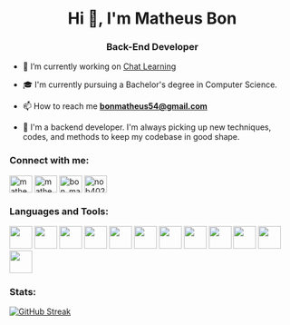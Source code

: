 <h1 align="center">Hi 👋, I'm Matheus Bon</h1>
<h3 align="center">Back-End Developer</h3>


- 🔭 I’m currently working on [Chat Learning](https://www.chatlearning.com.br/)

- 🎓 I'm currently pursuing a Bachelor's degree in Computer Science.

- 📫 How to reach me **bonmatheus54@gmail.com**

- 📄 I'm a backend developer. I'm always picking up new techniques, codes, and methods to keep my codebase in good shape.

<h3 align="left">Connect with me:</h3>
<p align="left">
<a href="https://twitter.com/matheusbon3" target="blank"><img align="center" src="https://raw.githubusercontent.com/rahuldkjain/github-profile-readme-generator/master/src/images/icons/Social/twitter.svg" alt="matheusbon3" height="30" width="40" /></a>
<a href="https://linkedin.com/in/matheus-bon-900a24231" target="blank"><img align="center" src="https://raw.githubusercontent.com/rahuldkjain/github-profile-readme-generator/master/src/images/icons/Social/linked-in-alt.svg" alt="matheus-bon-900a24231" height="30" width="40" /></a>
<a href="https://instagram.com/bon_matheus" target="blank"><img align="center" src="https://raw.githubusercontent.com/rahuldkjain/github-profile-readme-generator/master/src/images/icons/Social/instagram.svg" alt="bon_matheus" height="30" width="40" /></a>
<a href="https://discord.gg/nob4029" target="blank"><img align="center" src="https://raw.githubusercontent.com/rahuldkjain/github-profile-readme-generator/master/src/images/icons/Social/discord.svg" alt="nob4029" height="30" width="40" /></a>
</p>

<h3 align="left">Languages and Tools:</h3>
<p align="left"> 
<img src="https://cdn.jsdelivr.net/gh/devicons/devicon/icons/javascript/javascript-original.svg" width="40px" height="40px"/>
<img src="https://cdn.jsdelivr.net/gh/devicons/devicon/icons/python/python-original.svg" width="40px" height="40px"/>
<img src="https://cdn.jsdelivr.net/gh/devicons/devicon/icons/mongodb/mongodb-original-wordmark.svg" width="40px" height="40px"/>
<img src="https://cdn.jsdelivr.net/gh/devicons/devicon/icons/mysql/mysql-original-wordmark.svg" width="40px" height="40px"/>
<img src="https://cdn.jsdelivr.net/gh/devicons/devicon/icons/tailwindcss/tailwindcss-plain.svg" width="40px" height="40px"/>
<img src="https://cdn.jsdelivr.net/gh/devicons/devicon/icons/nodejs/nodejs-original.svg"  width="40px" height="40px"/>
<img src="https://cdn.jsdelivr.net/gh/devicons/devicon/icons/express/express-original-wordmark.svg" width="40px" height="40px"/>
<img src="https://cdn.jsdelivr.net/gh/devicons/devicon/icons/django/django-plain.svg" width="40px" height="40px"/>
<img src="https://cdn.jsdelivr.net/gh/devicons/devicon/icons/vuejs/vuejs-original.svg"  width="40px" height="40px"/>
<img src="https://cdn.jsdelivr.net/gh/devicons/devicon/icons/linux/linux-original.svg" width="40px" height="40px"/>
<img src="https://cdn.jsdelivr.net/gh/devicons/devicon/icons/vscode/vscode-original.svg" width="40px" height="40px"/>
<img src="https://cdn.jsdelivr.net/gh/devicons/devicon/icons/github/github-original-wordmark.svg"  width="40px" height="40px"/>
          
          
</p>

<h3 align="left">Stats:</h3>
<a href="https://git.io/streak-stats"><img src="https://streak-stats.demolab.com?user=Matheus-Bon%20&theme=dark&border_radius=3" alt="GitHub Streak" /></a></br>
